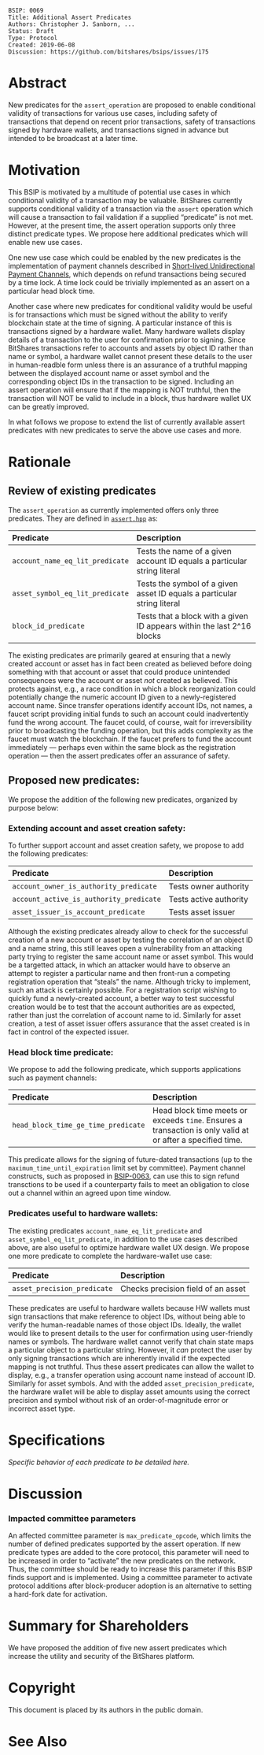     BSIP: 0069
    Title: Additional Assert Predicates
    Authors: Christopher J. Sanborn, ...
    Status: Draft
    Type: Protocol
    Created: 2019-06-08
    Discussion: https://github.com/bitshares/bsips/issues/175

# Abstract

New predicates for the `assert_operation` are proposed to enable conditional validity of transactions for various use cases, including safety of transactions that depend on recent prior transactions, safety of transactions signed by hardware wallets, and transactions signed in advance but intended to be broadcast at a later time.

# Motivation

This BSIP is motivated by a multitude of potential use cases in which conditional validity of a transaction may be valuable.  BitShares currently supports conditional validity of a transaction via the `assert` operation which will cause a transaction to fail validation if a supplied “predicate” is not met.  However, at the present time, the assert operation supports only three distinct predicate types.  We propose here additional predicates which will enable new use cases. 

One new use case which could be enabled by the new predicates is the implementation of payment channels described in [Short-lived Unidirectional Payment Channels](bsip-0063.md), which depends on refund transactions being secured by a time lock.  A time lock could be trivially implemented as an assert on a particular head block time.

Another case where new predicates for conditional validity would be useful is for transactions which must be signed without the ability to verify blockchain state at the time of signing.  A particular instance of this is transactions signed by a hardware wallet.  Many hardware wallets display details of a transaction to the user for confirmation prior to signing.  Since BitShares transactions refer to accounts and assets by object ID rather than name or symbol, a hardware wallet cannot present these details to the user in human-readble form unless there is an assurance of a truthful mapping between the displayed account name or asset symbol and the corresponding object IDs in the transaction to be signed.  Including an assert operation will ensure that if the mapping is NOT truthful, then the transaction will NOT be valid to include in a block, thus hardware wallet UX can be greatly improved.

In what follows we propose to extend the list of currently available assert predicates with new predicates to serve the above use cases and more.

# Rationale

## Review of existing predicates

The `assert_operation` as currently implemented offers only three predicates.  They are defined in [`assert.hpp`](https://github.com/bitshares/bitshares-core/blob/e3d1226e30cbd1e2b081642ad04aa7e2f27ac1af/libraries/chain/include/graphene/chain/protocol/assert.hpp) as:

| Predicate | Description |
|:----------|:------------|
| `account_name_eq_lit_predicate` | Tests the name of a given account ID equals a particular string literal |
| `asset_symbol_eq_lit_predicate` | Tests the symbol of a given asset ID equals a particular string literal |
| `block_id_predicate`            | Tests that a block with a given ID appears within the last 2^16 blocks |

The existing predicates are primarily geared at ensuring that a newly created account or asset has in fact been created as believed before doing something with that account or asset that could produce unintended consequences were the account or asset _not_ created as believed. This protects against, e.g., a race condition in which a block reorganization could potentially change the numeric account ID given to a newly-registered account name.  Since transfer operations identify account IDs, not names, a faucet script providing initial funds to such an account could inadvertently fund the wrong account.  The faucet could, of course, wait for irreversibility prior to broadcasting the funding operation, but this adds complexity as the faucet must watch the blockchain.  If the faucet prefers to fund the account immediately — perhaps even within the same block as the registration operation — then the assert predicates offer an assurance of safety.

## Proposed new predicates:

We propose the addition of the following new predicates, organized by purpose below:

### Extending account and asset creation safety:

To further support account and asset creation safety, we propose to add the following predicates:

| Predicate | Description |
|:----------|:------------|
| `account_owner_is_authority_predicate` | Tests owner authority |
| `account_active_is_authority_predicate` | Tests active authority |
| `asset_issuer_is_account_predicate` | Tests asset issuer |

Although the existing predicates already allow to check for the successful creation of a new account or asset by testing the correlation of an object ID and a name string, this still leaves open a vulnerability from an attacking party trying to register the same account name or asset symbol.  This would be a targetted attack, in which an attacker would have to observe an attempt to register a particular name and then front-run a competing registration operation that “steals” the name.  Although tricky to implement, such an attack is certainly possible.  For a registration script wishing to quickly fund a newly-created account, a better way to test successful creation would be to test that the account authorities are as expected, rather than just the correlation of account name to id. Similarly for asset creation, a test of asset issuer offers assurance that the asset created is in fact in control of the expected issuer.

### Head block time predicate:

We propose to add the following predicate, which supports applications such as payment channels:

| Predicate | Description |
|:----------|:------------|
| `head_block_time_ge_time_predicate` | Head block time meets or exceeds `time`. Ensures a transaction is only valid at or after a specified time. |

This predicate allows for the signing of future-dated transactions (up to the `maximum_time_until_expiration` limit set by committee).  Payment channel constructs, such as proposed in [BSIP-0063](bsip-0063.md), can use this to sign refund transctions to be used if a counterparty fails to meet an obligation to close out a channel within an agreed upon time window.

### Predicates useful to hardware wallets:

The existing predicates `account_name_eq_lit_predicate` and `asset_symbol_eq_lit_predicate`, in addition to the use cases described above, are also useful to optimize hardware wallet UX design.  We propose one more predicate to complete the hardware-wallet use case:

| Predicate | Description |
|:----------|:------------|
| `asset_precision_predicate` | Checks precision field of an asset |

These predicates are useful to hardware wallets because HW wallets must sign transactions that make reference to object IDs, without being able to verify the human-readable names of those object IDs.  Ideally, the wallet would like to present details to the user for confirmation using user-friendly names or symbols.  The hardware wallet cannot verify that chain state maps a particular object to a particular string.  However, it _can_ protect the user by only signing transactions which are inherently invalid if the expected mapping is not truthful.  Thus these assert predicates can allow the wallet to display, e.g., a transfer operation using account name instead of account ID.  Similarly for asset symbols.  And with the added `asset_precision_predicate`, the hardware wallet will be able to display asset amounts using the correct precision and symbol without risk of an order-of-magnitude error or incorrect asset type.

# Specifications

_Specific behavior of each predicate to be detailed here._

# Discussion

### Impacted committee parameters

An affected committee parameter is `max_predicate_opcode`, which limits the number of defined predicates supported by the assert operation.  If new predicate types are added to the core protocol, this parameter will need to be increased in order to “activate” the new predicates on the network.  Thus, the committee should be ready to increase this parameter if this BSIP finds support and is implemented.  Using a committee parameter to activate protocol additions after block-producer adoption is an alternative to setting a hard-fork date for activation.

# Summary for Shareholders

We have proposed the addition of five new assert predicates which increase the utility and security of the BitShares platform.

# Copyright

This document is placed by its authors in the public domain.

# See Also
